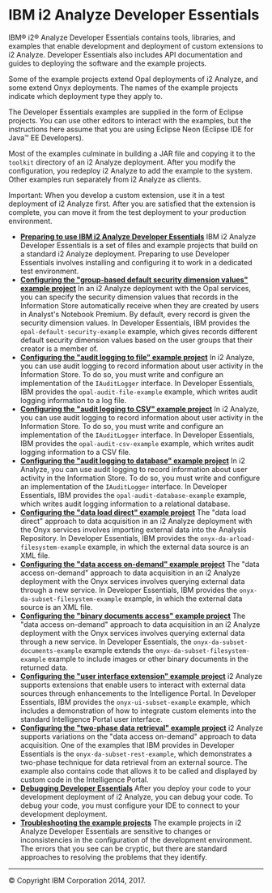 IBM i2 Analyze Developer Essentials
===================================

IBM® i2® Analyze Developer Essentials contains tools, libraries, and examples that enable development and deployment of custom extensions to i2 Analyze. Developer Essentials also includes API documentation and guides to deploying the software and the example projects.

Some of the example projects extend Opal deployments of i2 Analyze, and some extend Onyx deployments. The names of the example projects indicate which deployment type they apply to.

The Developer Essentials examples are supplied in the form of Eclipse projects. You can use other editors to interact with the examples, but the instructions here assume that you are using Eclipse Neon (Eclipse IDE for Java™ EE Developers).

Most of the examples culminate in building a JAR file and copying it to the `toolkit` directory of an i2 Analyze deployment. After you modify the configuration, you redeploy i2 Analyze to add the example to the system. Other examples run separately from i2 Analyze as clients.

Important: When you develop a custom extension, use it in a test deployment of i2 Analyze first. After you are satisfied that the extension is complete, you can move it from the test deployment to your production environment.

-   **[Preparing to use IBM i2 Analyze Developer Essentials](developer_essentials_deploying.md)**
    IBM i2 Analyze Developer Essentials is a set of files and example projects that build on a standard i2 Analyze deployment. Preparing to use Developer Essentials involves installing and configuring it to work in a dedicated test environment.
-   **[Configuring the "group-based default security dimension values" example project](developer_essentials_example_default_security.md)**
    In an i2 Analyze deployment with the Opal services, you can specify the security dimension values that records in the Information Store automatically receive when they are created by users in Analyst's Notebook Premium. By default, every record is given the security dimension values. In Developer Essentials, IBM provides the `opal-default-security-example` example, which gives records different default security dimension values based on the user groups that their creator is a member of.
-   **[Configuring the "audit logging to file" example project](developer_essentials_example_audit_file.md)**
    In i2 Analyze, you can use audit logging to record information about user activity in the Information Store. To do so, you must write and configure an implementation of the `IAuditLogger` interface. In Developer Essentials, IBM provides the `opal-audit-file-example` example, which writes audit logging information to a log file.
-   **[Configuring the "audit logging to CSV" example project](developer_essentials_example_audit_csv.md)**
    In i2 Analyze, you can use audit logging to record information about user activity in the Information Store. To do so, you must write and configure an implementation of the `IAuditLogger` interface. In Developer Essentials, IBM provides the `opal-audit-csv-example` example, which writes audit logging information to a CSV file.
-   **[Configuring the "audit logging to database" example project](developer_essentials_example_audit_db.md)**
    In i2 Analyze, you can use audit logging to record information about user activity in the Information Store. To do so, you must write and configure an implementation of the `IAuditLogger` interface. In Developer Essentials, IBM provides the `opal-audit-database-example` example, which writes audit logging information to a relational database.
-   **[Configuring the "data load direct" example project](developer_essentials_example_dld.md)**
    The "data load direct" approach to data acquisition in an i2 Analyze deployment with the Onyx services involves importing external data into the Analysis Repository. In Developer Essentials, IBM provides the `onyx-da-arload-filesystem-example` example, in which the external data source is an XML file.
-   **[Configuring the "data access on-demand" example project](developer_essentials_example_daod.md)**
    The "data access on-demand" approach to data acquisition in an i2 Analyze deployment with the Onyx services involves querying external data through a new service. In Developer Essentials, IBM provides the `onyx-da-subset-filesystem-example` example, in which the external data source is an XML file.
-   **[Configuring the "binary documents access" example project](developer_essentials_example_documents.md)**
    The "data access on-demand" approach to data acquisition in an i2 Analyze deployment with the Onyx services involves querying external data through a new service. In Developer Essentials, the `onyx-da-subset-documents-example` example extends the `onyx-da-subset-filesystem-example` example to include images or other binary documents in the returned data.
-   **[Configuring the "user interface extension" example project](developer_essentials_example_ui.md)**
    i2 Analyze supports extensions that enable users to interact with external data sources through enhancements to the Intelligence Portal. In Developer Essentials, IBM provides the `onyx-ui-subset-example` example, which includes a demonstration of how to integrate custom elements into the standard Intelligence Portal user interface.
-   **[Configuring the "two-phase data retrieval" example project](developer_essentials_example_rest.md)**
    i2 Analyze supports variations on the "data access on-demand" approach to data acquisition. One of the examples that IBM provides in Developer Essentials is the `onyx-da-subset-rest-example`, which demonstrates a two-phase technique for data retrieval from an external source. The example also contains code that allows it to be called and displayed by custom code in the Intelligence Portal.
-   **[Debugging Developer Essentials](developer_essentials_debug.md)**
    After you deploy your code to your development deployment of i2 Analyze, you can debug your code. To debug your code, you must configure your IDE to connect to your development deployment.
-   **[Troubleshooting the example projects](developer_essentials_troubleshooting.md)**
    The example projects in i2 Analyze Developer Essentials are sensitive to changes or inconsistencies in the configuration of the development environment. The errors that you see can be cryptic, but there are standard approaches to resolving the problems that they identify.

------------------------------------------------------------------------

© Copyright IBM Corporation 2014, 2017.


